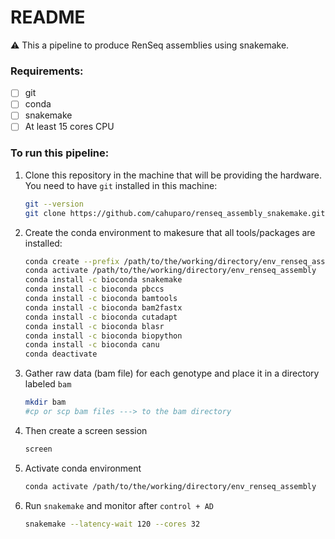 # README

<aside>
⚠️ This a pipeline to produce RenSeq assemblies using snakemake.

</aside>

### Requirements:

- [ ]  git
- [ ]  conda
- [ ]  snakemake
- [ ]  At least 15 cores CPU

### To run this pipeline:

1. Clone this repository in the machine that will be providing the hardware. You need to have `git` installed in this machine:
    
    ```bash
    git --version
    git clone https://github.com/cahuparo/renseq_assembly_snakemake.git
    ```
    
2. Create the conda environment to makesure that all tools/packages are installed:
    
    ```bash
    conda create --prefix /path/to/the/working/directory/env_renseq_assembly
    conda activate /path/to/the/working/directory/env_renseq_assembly
    conda install -c bioconda snakemake
    conda install -c bioconda pbccs
    conda install -c bioconda bamtools
    conda install -c bioconda bam2fastx
    conda install -c bioconda cutadapt
    conda install -c bioconda blasr
    conda install -c bioconda biopython
    conda install -c bioconda canu
    conda deactivate
    ```
    
3. Gather raw data (bam file) for each genotype and place it in a directory labeled `bam`
    
    ```bash
    mkdir bam
    #cp or scp bam files ---> to the bam directory
    ```
    





3. Then create a screen session
    
    ```bash
    screen
    ```
    
4. Activate conda environment
    
    ```bash
    conda activate /path/to/the/working/directory/env_renseq_assembly
    ```
    
5. Run `snakemake` and monitor after `control + AD`
    
    ```bash
    snakemake --latency-wait 120 --cores 32
    ```
    
